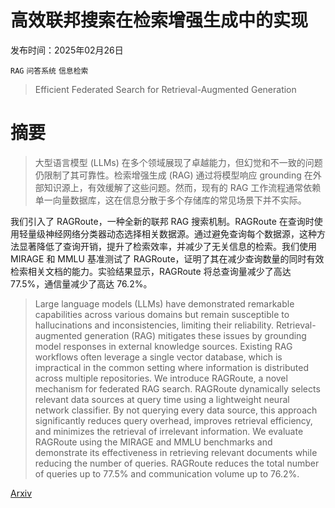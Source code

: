 # 高效联邦搜索在检索增强生成中的实现

发布时间：2025年02月26日

`RAG` `问答系统` `信息检索`

> Efficient Federated Search for Retrieval-Augmented Generation

# 摘要

> 大型语言模型 (LLMs) 在多个领域展现了卓越能力，但幻觉和不一致的问题仍限制了其可靠性。检索增强生成 (RAG) 通过将模型响应 grounding 在外部知识源上，有效缓解了这些问题。然而，现有的 RAG 工作流程通常依赖单一向量数据库，这在信息分散于多个存储库的常见场景下并不实际。

我们引入了 RAGRoute，一种全新的联邦 RAG 搜索机制。RAGRoute 在查询时使用轻量级神经网络分类器动态选择相关数据源。通过避免查询每个数据源，这种方法显著降低了查询开销，提升了检索效率，并减少了无关信息的检索。我们使用 MIRAGE 和 MMLU 基准测试了 RAGRoute，证明了其在减少查询数量的同时有效检索相关文档的能力。实验结果显示，RAGRoute 将总查询量减少了高达 77.5%，通信量减少了高达 76.2%。

> Large language models (LLMs) have demonstrated remarkable capabilities across various domains but remain susceptible to hallucinations and inconsistencies, limiting their reliability. Retrieval-augmented generation (RAG) mitigates these issues by grounding model responses in external knowledge sources. Existing RAG workflows often leverage a single vector database, which is impractical in the common setting where information is distributed across multiple repositories. We introduce RAGRoute, a novel mechanism for federated RAG search. RAGRoute dynamically selects relevant data sources at query time using a lightweight neural network classifier. By not querying every data source, this approach significantly reduces query overhead, improves retrieval efficiency, and minimizes the retrieval of irrelevant information. We evaluate RAGRoute using the MIRAGE and MMLU benchmarks and demonstrate its effectiveness in retrieving relevant documents while reducing the number of queries. RAGRoute reduces the total number of queries up to 77.5% and communication volume up to 76.2%.

[Arxiv](https://arxiv.org/abs/2502.19280)